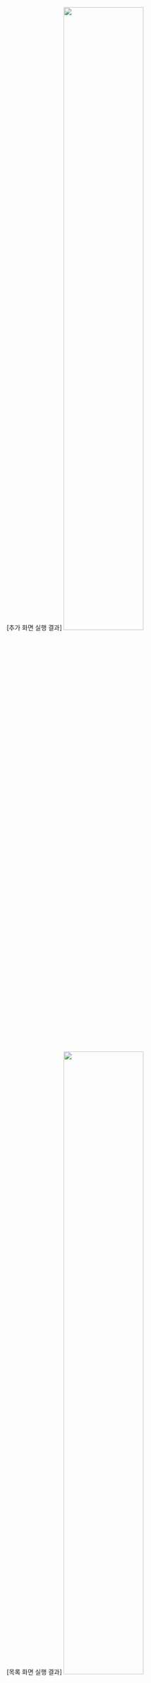 [추가 화면 실행 결과]
<img src="[https://github.com/EundaChung/PPT1_hello/blob/master/screenshots/%E1%84%89%E1%85%B3%E1%84%8F%E1%85%B3%E1%84%85%E1%85%B5%E1%86%AB%E1%84%89%E1%85%A3%E1%86%BA%202023-09-01%20%E1%84%8B%E1%85%A9%E1%84%92%E1%85%AE%205.03.52.png?raw=true](https://raw.githubusercontent.com/EundaChung/PP1_Project1/e0b5502b8370a2a5b8a4c665b1ada675e5ffc90e/screenshots/%E1%84%89%E1%85%B3%E1%84%8F%E1%85%B3%E1%84%85%E1%85%B5%E1%86%AB%E1%84%89%E1%85%A3%E1%86%BA%202023-09-04%20%E1%84%8B%E1%85%A9%E1%84%92%E1%85%AE%207.54.58.png?token=A7FK5FPBGDJQ3A5N2V4FMCLE6W4RI)" width="60%">


[목록 화면 실행 결과]
<img src="https://github.com/EundaChung/PPT1_hello/blob/master/screenshots/%E1%84%89%E1%85%B3%E1%84%8F%E1%85%B3%E1%84%85%E1%85%B5%E1%86%AB%E1%84%89%E1%85%A3%E1%86%BA%202023-09-01%20%E1%84%8B%E1%85%A9%E1%84%92%E1%85%AE%205.03.52.png?raw=true" width="60%">


[나가기 실행 결과]
<img src="https://github.com/EundaChung/PPT1_hello/blob/master/screenshots/%E1%84%89%E1%85%B3%E1%84%8F%E1%85%B3%E1%84%85%E1%85%B5%E1%86%AB%E1%84%89%E1%85%A3%E1%86%BA%202023-09-01%20%E1%84%8B%E1%85%A9%E1%84%92%E1%85%AE%205.03.52.png?raw=true" width="60%">

